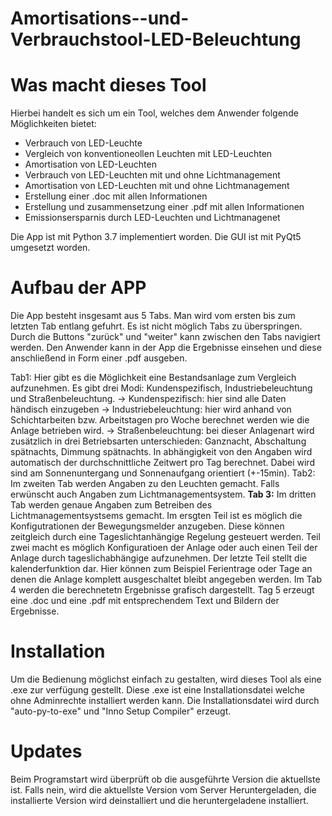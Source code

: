 # Amortisations--und-Verbrauchstool-LED-Beleuchtung

# Was macht dieses Tool
Hierbei handelt es sich um ein Tool, welches dem Anwender folgende Möglichkeiten bietet:
- Verbrauch von LED-Leuchte
- Vergleich von konventioneollen Leuchten mit LED-Leuchten
- Amortisation von LED-Leuchten
- Verbrauch von LED-Leuchten mit und ohne Lichtmanagement 
- Amortisation von LED-Leuchten mit und ohne Lichtmanagement
- Erstellung einer .doc mit allen Informationen
- Erstellung und zusammensetzung einer .pdf mit allen Informationen
- Emissionsersparnis durch LED-Leuchten und Lichtmanagenet

Die App ist mit Python 3.7 implementiert worden. Die GUI ist mit PyQt5 umgesetzt worden.

# Aufbau der APP
Die App besteht insgesamt aus 5 Tabs. Man wird vom ersten bis zum letzten Tab entlang gefuhrt. Es ist nicht möglich Tabs zu überspringen. Durch die Buttons "zurück" und "weiter" kann zwischen den Tabs navigiert werden. Den Anwender kann in der App die Ergebnisse einsehen und diese anschließend in Form einer .pdf ausgeben. 

Tab1:
Hier gibt es die Möglichkeit eine Bestandsanlage zum Vergleich aufzunehmen. Es gibt drei Modi: Kundenspezifisch, Industriebeleuchtung und Straßenbeleuchtung. 
-> Kundenspezifisch: hier sind alle Daten händisch einzugeben
-> Industriebeleuchtung: hier wird anhand von Schichtarbeiten bzw. Arbeitstagen pro Woche berechnet werden wie die Anlage betrieben wird.
-> Straßenbeleuchtung: bei dieser Anlagenart wird zusätzlich in drei Betriebsarten unterschieden: Ganznacht, Abschaltung spätnachts, Dimmung spätnachts. In abhängigkeit von den Angaben wird automatisch der durchschnittliche Zeitwert pro Tag berechnet. Dabei wird sind am Sonnenuntergang und Sonnenaufgang orientiert (+-15min).
Tab2:
Im zweiten Tab werden Angaben zu den Leuchten gemacht. Falls erwünscht auch Angaben zum Lichtmanagementsystem.
**Tab 3:**
Im dritten Tab werden genaue Angaben zum Betreiben des Lichtmanagementsystsems gemacht. Im ersgten Teil ist es möglich die Konfigutrationen der Bewegungsmelder anzugeben. Diese können zeitgleich durch eine Tageslichtanhängige Regelung gesteuert werden. Teil zwei macht es möglich Konfiguratioen der Anlage oder auch einen Teil der Anlage durch tageslichabhängige aufzunehmen. Der letzte Teil stellt die kalenderfunktion dar. Hier können zum Beispiel Ferientrage oder Tage an denen die Anlage komplett ausgeschaltet bleibt angegeben werden.
Im Tab 4 werden die berechnetetn Ergebnisse grafisch dargestellt.
Tag 5 erzeugt eine .doc und eine .pdf mit entsprechendem Text und Bildern der Ergebnisse.

# Installation
Um die Bedienung möglichst einfach zu gestalten, wird dieses Tool als eine .exe zur verfügung gestellt. Diese .exe ist eine Installationsdatei welche ohne Adminrechte installiert werden kann. Die Installationsdatei wird durch "auto-py-to-exe" und "Inno Setup Compiler" erzeugt. 

# Updates
Beim Programstart wird überprüft ob die ausgeführte Version die aktuellste ist. Falls nein, wird die aktuellste Version vom Server Heruntergeladen, die installierte Version wird deinstalliert und die heruntergeladene installiert.
